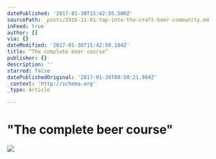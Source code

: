 ```yaml
---
datePublished: '2017-01-30T15:42:55.500Z'
sourcePath: _posts/2016-11-01-tap-into-the-craft-beer-community.md
inFeed: true
author: []
via: {}
dateModified: '2017-01-30T15:42:50.184Z'
title: “The complete beer course”
publisher: {}
description: ''
starred: false
datePublishedOriginal: '2017-01-30T00:50:21.984Z'
_context: 'http://schema.org'
_type: Article

---
```

# "The complete beer course"
![](https://the-grid-user-content.s3-us-west-2.amazonaws.com/c82ba703-d432-4934-8fe3-3187b1ec8cbf.jpg)